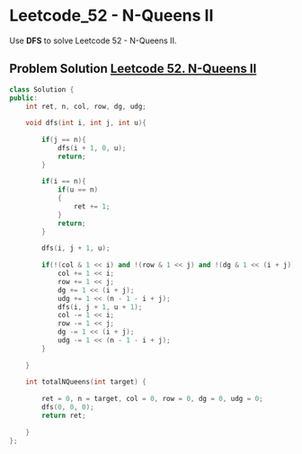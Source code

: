 # Leetcode_52 - N-Queens II



Use **DFS** to solve Leetcode 52 - N-Queens II.
<!--more-->


## Problem Solution [Leetcode 52. N-Queens II](https://leetcode.com/problems/n-queens-ii/submissions/)


```cpp
class Solution {
public:
    int ret, n, col, row, dg, udg;
    
    void dfs(int i, int j, int u){
        
        if(j == n){
            dfs(i + 1, 0, u);
            return;
        }
        
        if(i == n){
            if(u == n)
            {
                ret += 1;
            }
            return;
        }
        
        dfs(i, j + 1, u);
        
        if(!(col & 1 << i) and !(row & 1 << j) and !(dg & 1 << (i + j)) and !(udg & 1 << (n - 1 - i + j))){
            col += 1 << i;
            row += 1 << j;
            dg += 1 << (i + j);
            udg += 1 << (n - 1 - i + j);
            dfs(i, j + 1, u + 1);
            col -= 1 << i;
            row -= 1 << j;
            dg -= 1 << (i + j);
            udg -= 1 << (n - 1 - i + j);
        }   
                
    }
    
    int totalNQueens(int target) {
        
        ret = 0, n = target, col = 0, row = 0, dg = 0, udg = 0;
        dfs(0, 0, 0);      
        return ret;
        
    }
};
```


